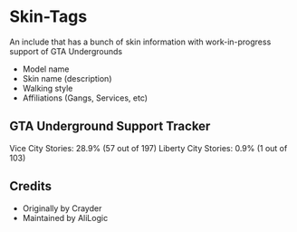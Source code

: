 # Skin-Tags

An include that has a bunch of skin information with work-in-progress support of GTA Undergrounds

* Model name
* Skin name (description)
* Walking style
* Affiliations (Gangs, Services, etc)

## GTA Underground Support Tracker

Vice City Stories: 28.9% (57 out of 197)
Liberty City Stories: 0.9% (1 out of 103)

## Credits

* Originally by Crayder
* Maintained by AliLogic
